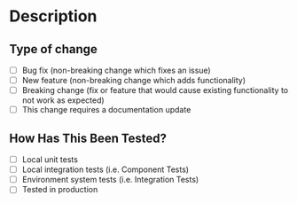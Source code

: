 # Description
<!--
Include relevant motivation and context
Please make sure you include the JIRA issue in the PR Title
-->

## Type of change
<!--
Delete options that are not relevant 
Change [] to [X] to leave a check-mark
-->

- [ ] Bug fix (non-breaking change which fixes an issue)
- [ ] New feature (non-breaking change which adds functionality)
- [ ] Breaking change (fix or feature that would cause existing functionality to not work as expected)
- [ ] This change requires a documentation update

## How Has This Been Tested?
<!--
Delete options that are not relevant
Include details of any tests to verify your changes 
Change [ ] to [X] to leave a check-mark
-->

- [ ] Local unit tests
- [ ] Local integration tests (i.e. Component Tests) 
- [ ] Environment system tests (i.e. Integration Tests) 
- [ ] Tested in production

<!--
## Checklist

- [ ] JIRA Issue(s) ID in PR title and commits
- [ ] I have resolved any merge conflicts with the head of the target branch before opening this PR
- [ ] My code follows the style guidelines of this project
- [ ] I have performed a self-review of my own code
- [ ] I have commented my code, particularly in hard-to-understand areas
- [ ] I have made corresponding changes to the documentation
- [ ] My changes generate no new warnings
- [ ] I have added tests that prove my fix is effective or that my feature works
- [ ] New and existing unit tests pass locally with my changes
- [ ] Any dependent changes have been merged and published in downstream modules
- [ ] Any dependencies that are required for this change are listed
- [X] All relevant items above have been checked
-->
